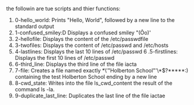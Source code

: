 the followin are tue scripts and thier functions:
1. 0-hello_world: Prints "Hello, World", followed by a new line to the standard output
2. 1-confused_smiley:D Displays a confused smiley "(Ôo)'
3. 2-hellofile: Displays the content of the /etc/passwdfile
4. 3-twofiles: Displays the content of /etc/passwd and /etc/hosts
5. 4-lastlines: Displays the last 10 lines of /etc/passwd
6 .5-firstlines: Displays the first 10 lines of /etc/passwd
7. 6-third_line: Displays the third line of the file iacta
8. 7-file: Creates a file named exactly \*\\'"Holberton School"\'\\*$\?\*\*\*\*\*:) containing the test Holberton School ending by a new line
9. 8-cwd_state: Writes into the file ls_cwd_content the result of the command ls -la.
10. 9-duplicate_last_line: Duplicates the last line of the file iactae

